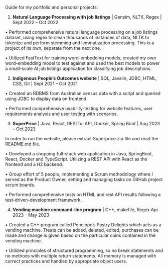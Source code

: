 Guide for my portfolio and personal projects:

1. **Natural Language Processing with job listings** | Gensim, NLTK, Regex | Sept 2022 – Oct 2022

• Performed comprehensive natural language processing on a job listings dataset, using regex to clean thousands of
instances of data, NLTK to tokenize and perform stemming and lemmatization processing. This is a project of its own, separate from the next one.

• Utilized FastText for training word-embedding models, created my own word-embedding model to test against and
used the best models to power a small-scale AI job listings application for classifying job descriptions.

2. **Indigenous People’s Outcomes website** | SQL, Javalin, JDBC, HTML, CSS, Git | Sept 2021 – Oct 2021

• Created an RDBMS from Australian census data with a script and queried using JDBC to display data on
frontend.

• Performed comprehensive usability-testing for website features, user requirements analysis and user testing with
scenarios.

3. **SuperPrice** | Java, React, RESTful API, Docker, Spring Boot | Aug 2023 – Oct 2023

In order to run the website, please extract Superprice.zip file and read the README.md file.

• Developed a shopping full-stack web application in Java, SpringBoot, React, Docker and TypeScript. Utilizing a
REST API with React as the frontend and a H2 backend.

• Group effort of 5 people, implementing a Scrum methodology where I served as the Product Owner, setting and
managing tasks on GitHub project scrum boards.

• Performed comprehensive tests on HTML and rest API results following a test-driven-development framework.

4. **Vending machine command-line program** | C++, makefile, Regex Apr 2023 – May 2023

• Created a C++ program called Penelope’s Pastry Delights which acts as a vending machine. Treats can be
added, deleted, edited, purchases can be made and change is given based on the particular coins contained in
the vending machine.

• Utilized principles of structured programming, so no break statements and no methods with multiple return
statements. All memory is managed with correct practices and handled by appropriate object users.
